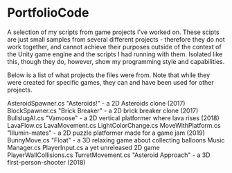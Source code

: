 # PortfolioCode
A selection of my scripts from game projects I've worked on. These scipts are just small samples 
from several different projects - therefore they do not work together, and cannot achieve their 
purposes outside of the context of the Unity game engine and the scripts I had running with them. 
Isolated like this, though they do, however, show my programming style and capabilities.

Below is a list of what projects the files were from. Note that while they were created for 
specific games, they can and have been used for other projects.

AsteroidSpawner.cs        "Asteroids!" - a 2D Asteroids clone (2017)
BlockSpawner.cs           "Brick Breaker" - a 2D brick breaker clone (2017)
BullslugAI.cs             "Vamoose" - a 2D vertical platformer where lava rises (2018)
LavaFlow.cs
LavaMovement.cs
LightColorChange.cs
MoveWithPlatform.cs       "Illumin-mates" - a 2D puzzle platformer made for a game jam (2019)
BunnyMove.cs              "Float" - a 3D relaxing game about collecting balloons
Music Manager.cs
PlayerInput.cs            a yet unreleased 2D game
PlayerWallCollisions.cs
TurretMovement.cs         "Asteroid Approach" - a 3D first-person-shooter (2018)
